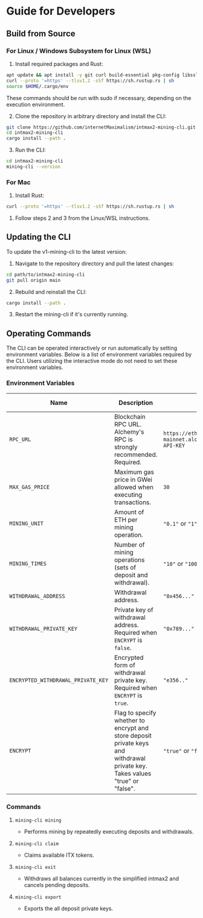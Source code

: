 # Guide for Developers

## Build from Source

### For Linux / Windows Subsystem for Linux (WSL)

1. Install required packages and Rust:

```bash
apt update && apt install -y git curl build-essential pkg-config libssl-dev
curl --proto '=https' --tlsv1.2 -sSf https://sh.rustup.rs | sh
source $HOME/.cargo/env
```

These commands should be run with sudo if necessary, depending on the execution environment.

2. Clone the repository in arbitrary directory and install the CLI:

```bash
git clone https://github.com/internetMaximalism/intmax2-mining-cli.git
cd intmax2-mining-cli
cargo install --path .
```

3. Run the CLI:

```bash
cd intmax2-mining-cli
mining-cli --version
```

### For Mac

1. Install Rust:

```bash
curl --proto '=https' --tlsv1.2 -sSf https://sh.rustup.rs | sh
```

1. Follow steps 2 and 3 from the Linux/WSL instructions.

## Updating the CLI

To update the v1-mining-cli to the latest version:

1. Navigate to the repository directory and pull the latest changes:

```bash
cd path/to/intmax2-mining-cli
git pull origin main
```

2. Rebuild and reinstall the CLI:

```bash
cargo install --path .
```

3. Restart the mining-cli if it's currently running.

## Operating Commands

The CLI can be operated interactively or run automatically by setting environment variables. Below is a list of environment variables required by the CLI.
Users utilizing the interactive mode do not need to set these environment variables.

### Environment Variables

| Name                               | Description                                                                                                                   | Example                                             | Default Value                       |
| ---------------------------------- | ----------------------------------------------------------------------------------------------------------------------------- | --------------------------------------------------- | ----------------------------------- |
| `RPC_URL`                          | Blockchain RPC URL. Alchemy's RPC is strongly recommended. Required.                                                          | `https://eth-mainnet.alchemyapi.io/v2/YOUR-API-KEY` | None                                |
| `MAX_GAS_PRICE`                    | Maximum gas price in GWei allowed when executing transactions.                                                                | `30`                                                | `"30"` (mainnet), `"200"` (testnet) |
| `MINING_UNIT`                      | Amount of ETH per mining operation.                                                                                           | `"0.1"` or `"1"`                                    | `"0.1"`                             |
| `MINING_TIMES`                     | Number of mining operations (sets of deposit and withdrawal).                                                                 | `"10"` or `"100"`                                   | `"10"`                              |
| `WITHDRAWAL_ADDRESS`               | Withdrawal address.                                                                                                           | `"0x456..."`                                        | None                                |
| `WITHDRAWAL_PRIVATE_KEY`           | Private key of withdrawal address. Required when `ENCRYPT` is `false`.                                                        | `"0x789..."`                                        | None                                |
| `ENCRYPTED_WITHDRAWAL_PRIVATE_KEY` | Encrypted form of withdrawal private key. Required when `ENCRYPT` is `true`.                                                  | `"e356.."`                                          | None                                |
| `ENCRYPT`                          | Flag to specify whether to encrypt and store deposit private keys and withdrawal private key. Takes values "true" or "false". | `"true"` or `"false"`                               | `"true"`                            |

### Commands

1. `mining-cli mining`

   - Performs mining by repeatedly executing deposits and withdrawals.

2. `mining-cli claim`

   - Claims available ITX tokens.

3. `mining-cli exit`

   - Withdraws all balances currently in the simplified intmax2 and cancels pending deposits.

4. `mining-cli export`

   - Exports the all deposit private keys.

